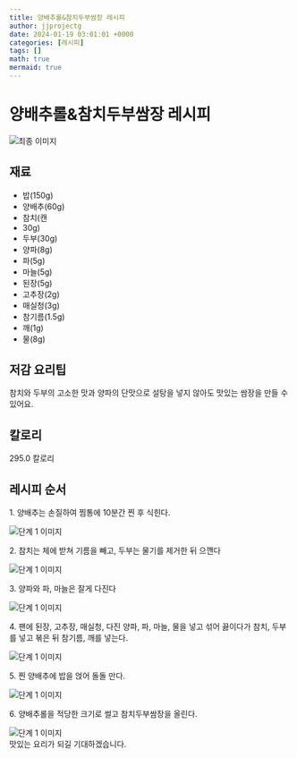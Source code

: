 ```yaml
---
title: 양배추롤&참치두부쌈장 레시피
author: jjprojectg
date: 2024-01-19 03:01:01 +0000
categories: [레시피]
tags: []
math: true
mermaid: true
---
```

<meta name="og:type" content="website"/>
<meta charset="UTF-8"/>
<div class="header">
  <h1>양배추롤&참치두부쌈장 레시피</h1>
</div>

<div class="container my-4">
  <div class="row">
    <div class="col-12 col-md-6">
      <div class="recipe-image">
        <img src="http://www.foodsafetykorea.go.kr/uploadimg/cook/10_01067_2.png" class="step-image" alt="최종 이미지"/>
      </div>
    </div>
    <div class="col-12 col-md-6">
      <div class="ingredients">
        <h2>재료</h2>
        <ul class="card">
          <li> 밥(150g) </li>
          <li>  양배추(60g) </li>
          <li>  참치(캔 </li>
          <li>  30g) </li>
          <li> 두부(30g) </li>
          <li>  양파(8g) </li>
          <li>  파(5g) </li>
          <li>  마늘(5g) </li>
          <li> 된장(5g) </li>
          <li>  고추장(2g) </li>
          <li>  매실청(3g) </li>
          <li> 참기름(1.5g) </li>
          <li>  깨(1g) </li>
          <li>  물(8g) </li>
</ul>
      </div>
    </div>
    <div class="col-12 col-md-6">
      <div class="ingredients">
        <h2>저감 요리팁</h2>
        <div class="card"> 
          <p>
            참치와 두부의 고소한 맛과 양파의 단맛으로 설탕을 넣지 않아도 맛있는 쌈장을 만들 수 있어요.
          </p>
        </div>
      </div>
      <div class="ingredients">
        <h2>칼로리</h2>
        <div class="card"> 
          <p>
            295.0 칼로리
          </p>
        </div>
      </div>
    </div>
  </div>

  <h2 class="my-4">레시피 순서</h2>
  <div class="card recipe-card">
    <div class="card-body recipe-step">
      <p class="card-text step-description">1. 양배추는 손질하여 찜통에 10분간
찐 후 식힌다.</p>
      <img src="http://www.foodsafetykorea.go.kr/uploadimg/cook/20_01067_1.JPG" alt="단계 1 이미지" class="step-image"/>
    </div>
  </div>
  <div class="card recipe-card">
    <div class="card-body recipe-step">
      <p class="card-text step-description">2. 참치는 체에 받쳐 기름을 빼고, 두부는 물기를 제거한 뒤 으깬다</p>
      <img src="http://www.foodsafetykorea.go.kr/uploadimg/cook/20_01067_2.JPG" alt="단계 1 이미지" class="step-image"/>
    </div>
  </div>
  <div class="card recipe-card">
    <div class="card-body recipe-step">
      <p class="card-text step-description">3. 양파와 파, 마늘은 잘게 다진다</p>
      <img src="http://www.foodsafetykorea.go.kr/uploadimg/cook/20_01067_3.JPG" alt="단계 1 이미지" class="step-image"/>
    </div>
  </div>
  <div class="card recipe-card">
    <div class="card-body recipe-step">
      <p class="card-text step-description">4. 팬에 된장, 고추장, 매실청, 다진 
양파, 파, 마늘, 물을 넣고 섞어
끓이다가 참치, 두부를 넣고 볶은
뒤 참기름, 깨를 넣는다.</p>
      <img src="http://www.foodsafetykorea.go.kr/uploadimg/cook/20_01067_4.JPG" alt="단계 1 이미지" class="step-image"/>
    </div>
  </div>
  <div class="card recipe-card">
    <div class="card-body recipe-step">
      <p class="card-text step-description">5. 찐 양배추에 밥을 얹어 돌돌 만다.</p>
      <img src="http://www.foodsafetykorea.go.kr/uploadimg/cook/20_01067_5.JPG" alt="단계 1 이미지" class="step-image"/>
    </div>
  </div>
  <div class="card recipe-card">
    <div class="card-body recipe-step">
      <p class="card-text step-description">6. 양배추롤을 적당한 크기로 썰고
참치두부쌈장을 올린다.</p>
      <img src="http://www.foodsafetykorea.go.kr/uploadimg/cook/20_01067_6.JPG" alt="단계 1 이미지" class="step-image"/>
    </div>
  </div>

</div>
맛있는 요리가 되길 기대하겠습니다.
